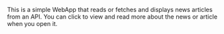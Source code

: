 This is a simple WebApp that reads or fetches and displays news articles from an API. You can click to view and read more about the news or article when you open it. 

